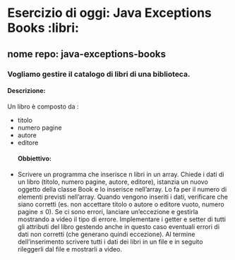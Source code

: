 # Esercizio di oggi: Java Exceptions Books :libri:
## nome repo: java-exceptions-books
### Vogliamo gestire il catalogo di libri di una biblioteca.
#### Descrizione:
Un libro è composto da :
- titolo
- numero pagine
- autore
- editore
  #### Obbiettivo:
- Scrivere un programma che inserisce n libri in un array. Chiede i dati di un libro (titolo, numero pagine, autore, editore), istanzia un nuovo oggetto della classe Book e lo inserisce nell’array. Lo fa per il numero di elementi previsti nell’array.
  Quando vengono inseriti i dati, verificare che siano corretti (es. non accettare titolo o autore o editore vuoto, numero pagine ≤ 0). Se ci sono errori, lanciare un’eccezione e gestirla mostrando a video il tipo di errore.
  Implementare i getter e setter di tutti gli attributi del libro gestendo anche in questo caso eventuali errori di dati non corretti (che generano quindi eccezione).
  Al termine dell’inserimento scrivere tutti i dati dei libri in un file e in seguito rileggerli dal file e mostrarli a video.
